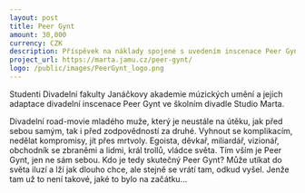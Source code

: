 ```yaml
---
layout: post
title: Peer Gynt
amount: 30,000
currency: CZK
description: Příspěvek na náklady spojené s uvedením inscenace Peer Gynt 
project_url: https://marta.jamu.cz/peer-gynt/ 
logo: /public/images/PeerGynt_logo.png
---
```

Studenti Divadelní fakulty Janáčkovy akademie múzických umění a jejich adaptace divadelní inscenace Peer Gynt ve školním divadle Studio Marta.

Divadelní road-movie mladého muže, který je neustále na útěku, jak před sebou samým, tak i před zodpovědností za druhé. Vyhnout se komplikacím, nedělat kompromisy, jít přes mrtvoly. Egoista, děvkař, miliardář, vizionář, obchodník se zbraněmi a lidmi, král trollů, vládce světa. Tím vším je Peer Gynt, jen ne sám sebou. Kdo je tedy skutečný Peer Gynt? Může utíkat do světa iluzí a lží jak dlouho chce, ale stejně se vrátí tam, odkud vyšel. Jenže tam už to není takové, jaké to bylo na začátku...
